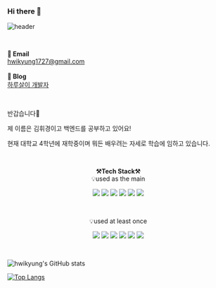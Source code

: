 ### Hi there 👋
![header](https://capsule-render.vercel.app/api?type=waving&color=auto&height=300&section=header&text=welcome&fontSize=90&animation=fadeIn&fontAlignY=38&desc=hwikyung's%20GitHub%20Profile&descAlignY=51&descAlign=62)

<br>


<Strong>📨 Email </Strong><br>hwikyung1727@gmail.com<br><br>
<Strong>📑 Blog </Strong><br>[하루살이 개발자](https://thrainer.tistory.com/)<br>

</p>


<br>

<p align="center">

반갑습니다👐<br>

제 이름은 김휘경이고 백엔드를 공부하고 있어요!<br>

현재 대학교 4학년에 재학중이며 뭐든 배우려는 자세로 학습에 임하고 있습니다.<br>

</p>

<br>

<p align="center">
    <Strong>⚒️Tech Stack⚒️</Strong><br>
    💡used as the main
</p>

<p align="center" display="inline-block">
  <img src="https://img.shields.io/badge/JAVA-007396?style=for-the-badge&logo=java&logoColor=white"> 
    <img src="https://img.shields.io/badge/Spring-6DB33F?style=for-the-badge&logo=Spring&logoColor=white">
    <img src="https://img.shields.io/badge/SpringBoot-6DB33F?style=for-the-badge&logo=SpringBoot&logoColor=white">
    <img src="https://img.shields.io/badge/mysql-4479A1?style=for-the-badge&logo=mysql&logoColor=white">
    <img src="https://img.shields.io/badge/AWS-232F3E?style=for-the-badge&logo=Amazon AWS&logoColor=white">
    <img src="https://img.shields.io/badge/Python-3776AB?style=for-the-badge&logo=Python&logoColor=white"> 

</p><br>

<p align="center">
    💡used at least once
</p>

<p align="center" display="inline-block">
  <img src="https://img.shields.io/badge/javascript-F7DF1E?style=for-the-badge&logo=javascript&logoColor=black">
  <img src="https://img.shields.io/badge/css-1572B6?style=for-the-badge&logo=css3&logoColor=white">
  <img src="https://img.shields.io/badge/html-E34F26?style=for-the-badge&logo=html5&logoColor=white">
  <img src="https://img.shields.io/badge/C-A8B9CC?style=for-the-badge&logo=C&logoColor=white">
  <img src="https://img.shields.io/badge/Linux-FCC624?style=for-the-badge&logo=Linux&logoColor=white">  
  <img src="https://img.shields.io/badge/go-00ADD8?style=for-the-badge&logo=go&logoColor=white">


</p>

<br>

![hwikyung's GitHub stats](https://github-readme-stats.vercel.app/api?username=hwikyungkim-1215&hide=prs,stars,issues,contribs&count_private=true&theme=radical)


[![Top Langs](https://github-readme-stats.vercel.app/api/top-langs/?username=hwikyungkim-1215&layout=compact)](
https://github.com/hwikyungkim-1215)
